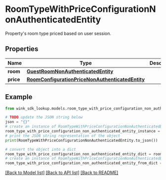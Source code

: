 # RoomTypeWithPriceConfigurationNonAuthenticatedEntity

Property's room type priced based on user session.

## Properties

Name | Type | Description | Notes
------------ | ------------- | ------------- | -------------
**room** | [**GuestRoomNonAuthenticatedEntity**](GuestRoomNonAuthenticatedEntity.md) |  | 
**price** | [**RoomConfigurationPriceNonAuthenticatedEntity**](RoomConfigurationPriceNonAuthenticatedEntity.md) |  | [optional] 

## Example

```python
from wink_sdk_lookup.models.room_type_with_price_configuration_non_authenticated_entity import RoomTypeWithPriceConfigurationNonAuthenticatedEntity

# TODO update the JSON string below
json = "{}"
# create an instance of RoomTypeWithPriceConfigurationNonAuthenticatedEntity from a JSON string
room_type_with_price_configuration_non_authenticated_entity_instance = RoomTypeWithPriceConfigurationNonAuthenticatedEntity.from_json(json)
# print the JSON string representation of the object
print(RoomTypeWithPriceConfigurationNonAuthenticatedEntity.to_json())

# convert the object into a dict
room_type_with_price_configuration_non_authenticated_entity_dict = room_type_with_price_configuration_non_authenticated_entity_instance.to_dict()
# create an instance of RoomTypeWithPriceConfigurationNonAuthenticatedEntity from a dict
room_type_with_price_configuration_non_authenticated_entity_from_dict = RoomTypeWithPriceConfigurationNonAuthenticatedEntity.from_dict(room_type_with_price_configuration_non_authenticated_entity_dict)
```
[[Back to Model list]](../README.md#documentation-for-models) [[Back to API list]](../README.md#documentation-for-api-endpoints) [[Back to README]](../README.md)



